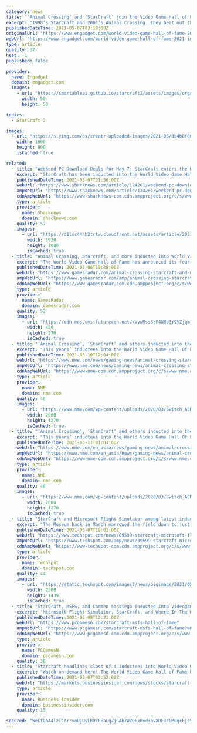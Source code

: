 ```yaml
---
category: news
title: "'Animal Crossing' and 'StarCraft' join the Video Game Hall of Fame"
excerpt: "1998’s StarCraft and 2001’s Animal Crossing. They beat out the likes of the original Call of Duty, Portal, Guitar Hero and — checks notes — FarmVille to make it into this year’s class."
publishedDateTime: 2021-05-07T03:19:00Z
originalUrl: "https://www.engadget.com/world-video-game-hall-of-fame-2021-inductees-193936184.html"
webUrl: "https://www.engadget.com/world-video-game-hall-of-fame-2021-inductees-193936184.html"
type: article
quality: 37
heat: -1
published: false

provider:
  name: Engadget
  domain: engadget.com
  images:
    - url: "https://smartableai.github.io/starcraft2/assets/images/organizations/engadget.com-50x50.jpg"
      width: 50
      height: 50

topics:
  - StarCraft 2

images:
  - url: "https://s.yimg.com/os/creatr-uploaded-images/2021-05/db4b8f00-ae9e-11eb-afa7-474f9635f098"
    width: 1600
    height: 900
    isCached: true

related:
  - title: "Weekend PC Download Deals for May 7: StarCraft enters the Hall of Fame"
    excerpt: "StarCraft has been inducted into the World Video Game Hall of Fame and Blizzard is celebrating with a full franchise sale."
    publishedDateTime: 2021-05-07T21:50:00Z
    webUrl: "https://www.shacknews.com/article/124261/weekend-pc-download-deals-for-may-7-starcraft-enters-the-hall-of-fame"
    ampWebUrl: "https://www.shacknews.com/article/124261/weekend-pc-download-deals-for-may-7-starcraft-enters-the-hall-of-fame?amphtml=1"
    cdnAmpWebUrl: "https://www-shacknews-com.cdn.ampproject.org/c/s/www.shacknews.com/article/124261/weekend-pc-download-deals-for-may-7-starcraft-enters-the-hall-of-fame?amphtml=1"
    type: article
    provider:
      name: Shacknews
      domain: shacknews.com
    quality: 57
    images:
      - url: "https://d1lss44hh2trtw.cloudfront.net/assets/article/2021/05/07/starcraft-pcdeals_feature.jpg"
        width: 1920
        height: 1080
        isCached: true
  - title: "Animal Crossing, Starcraft, and more inducted into World Video Game Hall of Fame"
    excerpt: "The World Video Game Hall of Fame has announced its four 2021 inductees: Animal Crossing, Starcraft, Microsoft Flight Simulator, and Where in the World is Carmen Sandiego? The inductees were ..."
    publishedDateTime: 2021-05-06T19:38:00Z
    webUrl: "https://www.gamesradar.com/animal-crossing-starcraft-and-more-inducted-into-world-video-game-hall-of-fame/"
    ampWebUrl: "https://www.gamesradar.com/amp/animal-crossing-starcraft-and-more-inducted-into-world-video-game-hall-of-fame/"
    cdnAmpWebUrl: "https://www-gamesradar-com.cdn.ampproject.org/c/s/www.gamesradar.com/amp/animal-crossing-starcraft-and-more-inducted-into-world-video-game-hall-of-fame/"
    type: article
    provider:
      name: GamesRadar
      domain: gamesradar.com
    quality: 52
    images:
      - url: "https://cdn.mos.cms.futurecdn.net/xVywRssSrF4W6U3Y9VZjqm-480-80.jpg"
        width: 480
        height: 270
        isCached: true
  - title: "‘Animal Crossing’, ‘StarCraft’ and others inducted into the World Video Game Hall Of Fame"
    excerpt: "This years’ inductees into the World Video Game Hall Of Fame have been announced, honouring four of the 'best' video games"
    publishedDateTime: 2021-05-10T12:04:00Z
    webUrl: "https://www.nme.com/news/gaming-news/animal-crossing-starcraft-and-others-inducted-into-the-world-video-game-hall-of-fame-2937228"
    ampWebUrl: "https://www.nme.com/news/gaming-news/animal-crossing-starcraft-and-others-inducted-into-the-world-video-game-hall-of-fame-2937228?amp"
    cdnAmpWebUrl: "https://www-nme-com.cdn.ampproject.org/c/s/www.nme.com/news/gaming-news/animal-crossing-starcraft-and-others-inducted-into-the-world-video-game-hall-of-fame-2937228?amp"
    type: article
    provider:
      name: NME
      domain: nme.com
    quality: 48
    images:
      - url: "https://www.nme.com/wp-content/uploads/2020/03/Switch_ACNH_0220-Direct_Advanced_SCRN_08.jpg"
        width: 2000
        height: 1270
        isCached: true
  - title: "‘Animal Crossing’, ‘StarCraft’ and others inducted into the World Video Game Hall Of Fame"
    excerpt: "This years’ inductees into the World Video Game Hall Of Fame have been announced, honouring four of the 'best' video games"
    publishedDateTime: 2021-05-11T01:03:00Z
    webUrl: "https://www.nme.com/en_asia/news/gaming-news/animal-crossing-starcraft-and-others-inducted-into-the-world-video-game-hall-of-fame-2937565"
    ampWebUrl: "https://www.nme.com/en_asia/news/gaming-news/animal-crossing-starcraft-and-others-inducted-into-the-world-video-game-hall-of-fame-2937565?amp"
    cdnAmpWebUrl: "https://www-nme-com.cdn.ampproject.org/c/s/www.nme.com/en_asia/news/gaming-news/animal-crossing-starcraft-and-others-inducted-into-the-world-video-game-hall-of-fame-2937565?amp"
    type: article
    provider:
      name: NME
      domain: nme.com
    quality: 48
    images:
      - url: "https://www.nme.com/wp-content/uploads/2020/03/Switch_ACNH_0220-Direct_Advanced_SCRN_08.jpg"
        width: 2000
        height: 1270
        isCached: true
  - title: "StarCraft and Microsoft Flight Simulator among latest inductees into the Video Game Hall of Fame"
    excerpt: "The Museum back in March narrowed the field down to just a dozen finalists. Classics like Pole Position, Guitar Hero, Portal and Call of Duty all"
    publishedDateTime: 2021-05-07T19:01:00Z
    webUrl: "https://www.techspot.com/news/89599-starcraft-microsoft-flight-simulator-among-latest-inductees-video.html"
    ampWebUrl: "https://www.techspot.com/amp/news/89599-starcraft-microsoft-flight-simulator-among-latest-inductees-video.html"
    cdnAmpWebUrl: "https://www-techspot-com.cdn.ampproject.org/c/s/www.techspot.com/amp/news/89599-starcraft-microsoft-flight-simulator-among-latest-inductees-video.html"
    type: article
    provider:
      name: TechSpot
      domain: techspot.com
    quality: 44
    images:
      - url: "https://static.techspot.com/images2/news/bigimage/2021/05/2021-05-07-image-18.jpg"
        width: 2500
        height: 1439
        isCached: true
  - title: "StarCraft, MSFS, and Carmen Sandiego inducted into Videogame Hall of Fame"
    excerpt: "Microsoft Flight Simulator, StarCraft, and Where In The World Is Carmen Sandiego? lead this year’s class, at least as far as PC-relevant games go. They’re joined by Animal Crossing, which we’re sure is a fine game but can’t be certain unless a port ..."
    publishedDateTime: 2021-05-08T12:21:00Z
    webUrl: "https://www.pcgamesn.com/starcraft-msfs-hall-of-fame"
    ampWebUrl: "https://www.pcgamesn.com/starcraft-msfs-hall-of-fame?amp"
    cdnAmpWebUrl: "https://www-pcgamesn-com.cdn.ampproject.org/c/s/www.pcgamesn.com/starcraft-msfs-hall-of-fame?amp"
    type: article
    provider:
      name: PCGamesN
      domain: pcgamesn.com
    quality: 36
  - title: "Starcraft headlines class of 4 inductees into World Video Game Hall of Fame"
    excerpt: "Watch on-demand here! The World Video Game Hall of Fame has added four classic games to its roster today: Animal Crossing, StarCraft, Microsoft Flight Simulator, and Where in the World is Carmen ..."
    publishedDateTime: 2021-05-07T03:52:00Z
    webUrl: "https://markets.businessinsider.com/news/stocks/starcraft-headlines-class-of-4-inductees-into-world-video-game-hall-of-fame-10107133"
    type: article
    provider:
      name: Business Insider
      domain: businessinsider.com
    quality: 15

secured: "WeCfGhA4lziCorrxoUjUyLBDFFEaLqZjGAb7WZDFxKud+bvXDEJcLMuqcFjc567RX2nF8LEutFCb6MIgjx1czt62ipvSCiAkzBOfyEtJcsZtdCeQI30FHQa1ioGXh0MHF9GghGQULn4RJMJpjZ6dvmexwKmEAQFglz4kaRXOhmt6u4/mhClIlyZiBwUCOulhPr5LljtglVAEd0rnYfkY6G9cIjBm2lc9Kg5kKKlAsvE5YKP/eL/Nw5wp0tFSNjurNYaWhyCOqOJFA6aTyWb2KVpW4YAR5g+uOu9YTqjN1GHTNjYT76ZHPcDkx/UeNUaz+dVBWyUxqBiZMRwvNAkFVH+Fktt2sXPvc0N40GU21nk=;vQF/L+91XD3ifw7tA6pRpg=="
---
```


